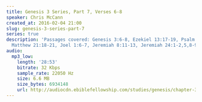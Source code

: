 ```yaml
---
title: Genesis 3 Series, Part 7, Verses 6-8
speaker: Chris McCann
created_at: 2016-02-04 21:00
slug: genesis-3-series-part-7
series: true
description: 'Passages covered: Genesis 3:6-8, Ezekiel 13:17-19, Psalm 32:1, Job 31:33,
  Matthew 21:18-21, Joel 1:6-7, Jeremiah 8:11-13, Jeremiah 24:1-2,5,8-9.'
audio:
  mp3_low:
    length: '28:53'
    bitrate: 32 Kbps
    sample_rate: 22050 Hz
    size: 6.6 MB
    size_bytes: 6934148
    url: http://audiocdn.ebiblefellowship.com/studies/genesis/chapter-3/2016.02.04_McCann_-_Genesis_3_Series_Part_7.mp3
---
```

